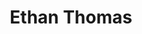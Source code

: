 ---
title: "Ethan Thomas"
collection: people
category: under
image: "/images/thomas.jpg"
role: "Lab Member"
department: "College of Engineering, Mechanical Engineering Department, ERAU"
degree: "B.S. - Mechanical Engineering"
link: https://www.linkedin.com/in/ethan-thomas-b63578221/
---